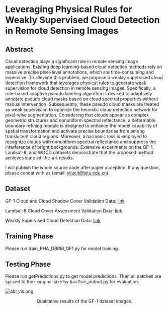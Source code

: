 # Leveraging Physical Rules for Weakly Supervised Cloud Detection in Remote Sensing Images

## Abstract
Cloud detection plays a significant role in remote sensing image applications. 
Existing deep learning-based cloud detection methods rely on massive precise pixel-level annotations, which are time-consuming and expensive. 
To alleviate this problem, we propose a weakly supervised cloud detection framework that leverages physical rules to generate weak supervision for cloud detection in remote sensing images.
Specifically, a rule-based adaptive pseudo labeling algorithm is devised to adaptively annotate pseudo cloud masks based on cloud spectral properties without manual intervention.
Subsequently, these pseudo cloud masks are treated as weak supervision to optimize the heuristic cloud detection network for pixel-wise segmentation. 
Considering that clouds appear as complex geometric structures and nonuniform spectral reflectance, a deformable boundary refining module is designed to enhance the model capability of spatial transformation and activate precise boundaries from among translucent cloud regions.
Moreover, a harmonic loss is employed to recognize clouds with nonuniform spectral reflectance and suppress the interference of bright backgrounds.
Extensive experiments on the GF-1, Landsat-8, and WDCD datasets demonstrate that the proposed method achieves state-of-the-art results.




I will publish the whole source code after paper acception. If any question, please concat with us (email: yliucit@bjtu.edu.cn).



## Dataset
GF-1 Cloud and Cloud Shadow Cover Validation Data: [link](URL "http://sendimage.whu.edu.cn/en/mfc-validation-data")

Landsat-8 Cloud Cover Assessment Validation Data: [link](URL "https://landsat.usgs.gov/landsat-8-cloud-cover-assessment-validation-data")

Weakly Supervised Cloud Detection Data: [link](URL "https://github.com/weichenrs/WDCD")

## Training Phase
Please run train_PHA_DBRM_GF1.py for model training.

## Testing Phase
Please run getPredictions.py to get model predictions. 
Then all patches are spliced to their original size by bac2src_output.py for evaluation. 




![abl_vis.png](./demo_graph/abl_vis.png)
<p align="center">Qualitative results of the GF-1 dataset images.</p>

